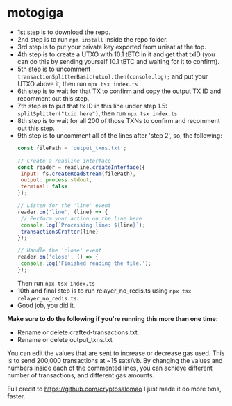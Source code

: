 # motogiga
 
- 1st step is to download the repo.
- 2nd step is to run `npm install` inside the repo folder.
- 3rd step is to put your private key exported from unisat at the top.
- 4th step is to create a UTXO with 10.1 tBTC in it and get that txID (you can do this by sending yourself 10.1 tBTC and waiting for it to confirm).
- 5th step is to uncomment `transactionSplitterBasic(utxo).then(console.log);` and put your UTXO above it, then run `npx tsx index.ts`
- 6th step is to wait for that TX to confirm and copy the output TX ID and recomment out this step.
- 7th step is to put that tx ID in this line under step 1.5: `splitSplitter("txid here")`, then run `npx tsx index.ts`
- 8th step is to wait for all 200 of those TXNs to confirm and recomment out this step.
- 9th step is to uncomment all of the lines after 'step 2', so, the following:
  ```js
  const filePath = 'output_txns.txt';
  
  // Create a readline interface
  const reader = readline.createInterface({
   input: fs.createReadStream(filePath),
   output: process.stdout,
   terminal: false
  });
  
  // Listen for the 'line' event
  reader.on('line', (line) => {
   // Perform your action on the line here
   console.log(`Processing line: ${line}`);
   transactionsCrafter(line)
  });
  
  // Handle the 'close' event
  reader.on('close', () => {
   console.log('Finished reading the file.');
  });
  ```
  Then run `npx tsx index.ts`
- 10th and final step is to run relayer_no_redis.ts using `npx tsx relayer_no_redis.ts`.
- Good job, you did it.

**Make sure to do the following if you're running this more than one time:**
- Rename or delete crafted-transactions.txt.
- Rename or delete output_txns.txt

You can edit the values that are sent to increase or decrease gas used. This is to send 200,000 transactions at ~15 sats/vb.
By changing the values and numbers inside each of the commented lines, you can achieve different number of transactions, and different gas amounts.

Full credit to https://github.com/cryptosalomao
I just made it do more txns, faster.
